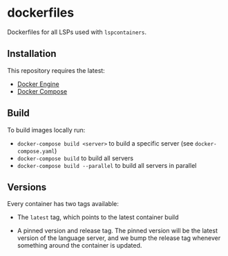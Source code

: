 # dockerfiles

Dockerfiles for all LSPs used with `lspcontainers`.

## Installation

This repository requires the latest:

- [Docker Engine](https://docs.docker.com/engine/install/)
- [Docker Compose](https://docs.docker.com/compose/install)

## Build

To build images locally run:

- `docker-compose build <server>` to build a specific server (see `docker-compose.yaml`)
- `docker-compose build` to build all servers
- `docker-compose build --parallel` to build all servers in parallel

## Versions

Every container has two tags available:

- The `latest` tag, which points to the latest container build

- A pinned version and release tag. The pinned version will be the latest
  version of the language server, and we bump the release tag whenever
  something around the container is updated.

